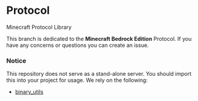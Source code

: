 # Protocol
Minecraft Protocol Library


This branch is dedicated to the **Minecraft Bedrock Edition** Protocol.
If you have any concerns or questions you can create an issue.


### Notice
This repository does not serve as a stand-alone server. You should import this into your project for usage.
We rely on the following:

-  [binary_utils](https://github.com/NetrexMC/BinaryUtil)


